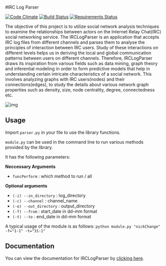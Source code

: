 #IRC Log Parser

[![Code Climate](https://codeclimate.com/github/prasadtalasila/IRCLogParser/badges/gpa.svg)](https://codeclimate.com/github/prasadtalasila/IRCLogParser) [![Build Status](https://travis-ci.org/prasadtalasila/IRCLogParser.svg?branch=dev)](https://travis-ci.org/prasadtalasila/IRCLogParser) [![Requirements Status](https://requires.io/github/prasadtalasila/IRCLogParser/requirements.svg?branch=dev)](https://requires.io/github/prasadtalasila/IRCLogParser/requirements/?branch=dev)    


The objective of this project is to utilize social network analysis techniques to examine the relationships between actors on the Internet Relay Chat(IRC) social networking service. The IRCLogParser is an application that accepts IRC log files from different channels and parses them to analyse the principles of interaction between IRC users. Study of these interactions on different levels helps us in deriving the local and global communication patterns between users on different channels. Therefore, IRCLogParser draws its inspiration from various fields such as data mining, graph theory and inferential modeling in order to form predictive models that help in understanding certain intricate characteristics of a social network. This involves analyzing graphs with IRC users(nodes) and their connections(edges), to study the details about various network graph properties such as density, size, node centrality, degree, connectedness etc.

![img](https://github.com/prasadtalasila/IRCLogParser/raw/master/archive/sample_img/kubuntu-devel_4_10_2013_conversation.png)


## Usage

Import `parser.py` in your file to use the library functions.

`module.py` can be used in the command line to run various methods provided by the library.

It has the following parameters:

**Neccessary Arguments**
- `funcPerform` : which method to run / all

**Optional arguments**
- `(-i) --in_directory` : log_directory
- `(-c) --channel` : channel_name
- `(-o) --out_directory` : output_directory
- `(-f) --from` : start_date in dd-mm format
- `(-t) --to` : end_date in dd-mm format


A typical usage of the module is as follows:
`python module.py "nickChange" -f="1-1" -t="31-1"`

## Documentation

You can view the documentation for IRCLogParser by [clicking here](http://rohangoel96.github.io/IRCLogParser).
